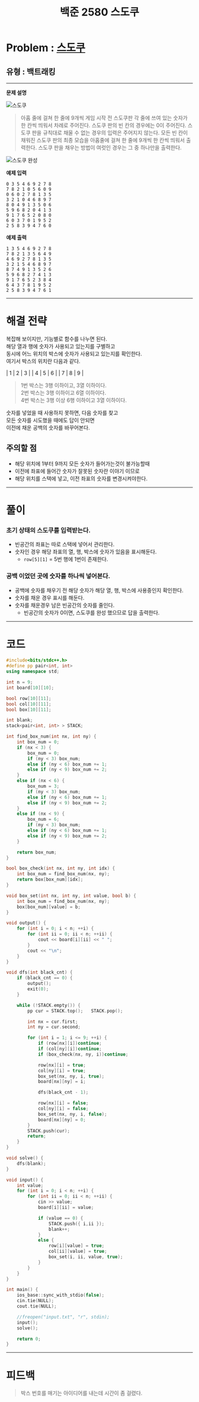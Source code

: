 ﻿---
title: 백준 2580 스도쿠
categories:
- PS

tags:
- baekjoon
- PS
- Problem Solve
- KOI
- Backtracking
---

<!-- 문제 번호 -->

# Problem : [스도쿠](https://www.acmicpc.net/problem/2580)
## 유형 : 백트래킹

---


**문제 설명**

![스도쿠](https://www.acmicpc.net/upload/images/jF1kwmQaGGRM3t9ESvpTvW34kCnB2.png)
> 아홉 줄에 걸쳐 한 줄에 9개씩 게임 시작 전 스도쿠판 각 줄에 쓰여 있는 숫자가 한 칸씩 띄워서 차례로 주어진다. 스도쿠 판의 빈 칸의 경우에는 0이 주어진다. 스도쿠 판을 규칙대로 채울 수 없는 경우의 입력은 주어지지 않는다.
> 모든 빈 칸이 채워진 스도쿠 판의 최종 모습을 아홉줄에 걸쳐 한 줄에 9개씩 한 칸씩 띄워서 출력한다.
스도쿠 판을 채우는 방법이 여럿인 경우는 그 중 하나만을 출력한다.

![스도쿠 완성](https://www.acmicpc.net/upload/images/fjCQBE3QI9BMGeiClrtwkHy3jeGPNi.png)


**예제 입력**

```
0 3 5 4 6 9 2 7 8
7 8 2 1 0 5 6 0 9
0 6 0 2 7 8 1 3 5
3 2 1 0 4 6 8 9 7
8 0 4 9 1 3 5 0 6
5 9 6 8 2 0 4 1 3
9 1 7 6 5 2 0 8 0
6 0 3 7 0 1 9 5 2
2 5 8 3 9 4 7 6 0
```

**예제 출력**

```
1 3 5 4 6 9 2 7 8
7 8 2 1 3 5 6 4 9
4 6 9 2 7 8 1 3 5
3 2 1 5 4 6 8 9 7
8 7 4 9 1 3 5 2 6
5 9 6 8 2 7 4 1 3
9 1 7 6 5 2 3 8 4
6 4 3 7 8 1 9 5 2
2 5 8 3 9 4 7 6 1
```

---


# 해결 전략

> 
복잡해 보이지만, 기능별로 함수를 나누면 된다.  
해당 열과 행에 숫자가 사용되고 있는지를 구별하고  
동시에 어느 위치의 박스에 숫자가 사용되고 있는지를 확인한다.  
여기서 박스의 위치란 다음과 같다.  

| 1 | 2 | 3 |
| 4 | 5 | 6 |
| 7 | 8 | 9 |

> 1번 박스는 3행 이하이고, 3열 이하이다.  
2번 박스는 3행 이하이고 6열 이하이다.  
4번 박스는 3행 이상 6행 이하이고 3열 이하이다.


>
숫자를 넣었을 때 사용하지 못하면, 다음 숫자를 찾고  
모든 숫자를 시도했을 때에도 답이 안되면  
이전에 채운 공백의 숫자를 바꾸어본다.  




## 주의할 점

* 해당 위치에 1부터 9까지 모든 숫자가 들어가는것이 불가능할때
* 이전에 좌표에 들어간 숫자가 잘못된 숫자란 이야기 이므로
* 해당 위치를 스택에 넣고, 이전 좌표의 숫자를 변경시켜야한다.


---



# 풀이

### 초기 상태의 스도쿠를 입력받는다.
* 빈공간의 좌표는 따로 스택에 넣어서 관리한다.
* 숫자인 경우 해당 좌표의 열, 행, 박스에 숫자가 있음을 표시해둔다.
	* `row[5][1]` = 5번 행에 1번이 존재한다.



### 공백 이었던 곳에 숫자를 하나씩 넣어본다.
* 공백에 숫자를 채우기 전 해당 숫자가 해당 열, 행, 박스에 사용중인지 확인한다.
* 숫자를 채운 경우 표시를 해둔다.
* 숫자를 채운경우 남은 빈공간의 숫자를 줄인다.
	* 빈공간의 숫자가 0이면, 스도쿠를 완성 했으므로 답을 출력한다.

---

# 코드

```c++
#include<bits/stdc++.h>
#define pp pair<int, int>
using namespace std;

int n = 9;
int board[10][10];

bool row[10][11];
bool col[10][11];
bool box[10][11];

int blank;
stack<pair<int, int> > STACK;

int find_box_num(int nx, int ny) {
	int box_num = 0;
	if (nx < 3) {
		box_num = 0;
		if (ny < 3) box_num;
		else if (ny < 6) box_num += 1;
		else if (ny < 9) box_num += 2;
	}
	else if (nx < 6) {
		box_num = 3;
		if (ny < 3) box_num;
		else if (ny < 6) box_num += 1;
		else if (ny < 9) box_num += 2;
	}
	else if (nx < 9) {
		box_num = 6;
		if (ny < 3) box_num;
		else if (ny < 6) box_num += 1;
		else if (ny < 9) box_num += 2;
	}

	return box_num;
}

bool box_check(int nx, int ny, int idx) {
	int box_num = find_box_num(nx, ny);
	return box[box_num][idx];
}

void box_set(int nx, int ny, int value, bool b) {
	int box_num = find_box_num(nx, ny);
	box[box_num][value] = b;
}

void output() {
	for (int i = 0; i < n; ++i) {
		for (int ii = 0; ii < n; ++ii) {
			cout << board[i][ii] << " ";
		}
		cout << "\n";
	}
}

void dfs(int black_cnt) {
	if (black_cnt == 0) {
		output();
		exit(0);
	}

	while (!STACK.empty()) {
		pp cur = STACK.top();	STACK.pop();

		int nx = cur.first;
		int ny = cur.second;

		for (int i = 1; i <= 9; ++i) {
			if (row[nx][i])continue;
			if (col[ny][i])continue;
			if (box_check(nx, ny, i))continue;

			row[nx][i] = true;
			col[ny][i] = true;
			box_set(nx, ny, i, true);
			board[nx][ny] = i;

			dfs(black_cnt - 1);

			row[nx][i] = false;
			col[ny][i] = false;
			box_set(nx, ny, i, false);
			board[nx][ny] = 0;
		}
		STACK.push(cur);
		return;
	}
}

void solve() {
	dfs(blank);
}

void input() {
	int value;
	for (int i = 0; i < n; ++i) {
		for (int ii = 0; ii < n; ++ii) {
			cin >> value;
			board[i][ii] = value;

			if (value == 0) {
				STACK.push({ i,ii });
				blank++;
			}
			else {
				row[i][value] = true;
				col[ii][value] = true;
				box_set(i, ii, value, true);
			}
		}
	}
}

int main() {
	ios_base::sync_with_stdio(false);
	cin.tie(NULL);
	cout.tie(NULL);

	//freopen("input.txt", "r", stdin);
	input();
	solve();

	return 0;
}
```


---


# 피드백


> 박스 번호를 매기는 아이디어를 내는데 시간이 좀 걸렸다.

